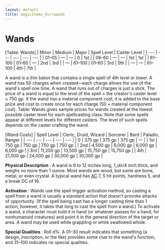 ```yaml
---
layout: default
title: magicItems_dir/wands
---
```

# Wands

[Table: Wands]
| Minor | Medium | Major | Spell Level | Caster Level |
| --- | --- | --- | --- | --- |
| 01–05 | — | — | 0 | 1st |
| 06–60 | — | — | 1st | 1st |
| 61–100 | 01–60 | — | 2nd | 3rd |
| — | 61–100 | 01–60 | 3rd | 5th |
| — | — | 61–100 | 4th | 7th |

A wand is a thin baton that contains a single spell of 4th level or lower. A wand has 50 charges when created—each charge allows the use of the wand's spell one time. A wand that runs out of charges is just a stick. The price of a wand is equal to the level of the spell × the creator's caster level × 750 gp. If the wand has a material component cost, it is added to the base price and cost to create once for each charge (50 × material component cost). Table: Wands gives sample prices for wands created at the lowest possible caster level for each spellcasting class. Note that some spells appear at different levels for different casters. The level of such spells depends on the caster crafting the wand.

[Wand Costs]
| Spell Level | Cleric, Druid, Wizard | Sorcerer | Bard | Paladin, Ranger |
| --- | --- | --- | --- | --- |
| 0 | 375 gp | 375 gp | 375 gp | — |
| 1st | 750 gp | 750 gp | 750 gp | 750 gp |
| 2nd | 4,500 gp | 6,000 gp | 6,000 gp | 6,000 gp |
| 3rd | 11,250 gp | 13,500 gp | 15,750 gp | 15,750 gp |
| 4th | 21,000 gp | 24,000 gp | 30,000 gp | 30,000 gp |

**Physical Description** : A wand is 6 to 12 inches long, 1_dir/4 inch thick, and weighs no more than 1 ounce. Most wands are wood, but some are bone, metal, or even crystal. A typical wand has [AC](../../combat#_armor-class) 7, 5 hit points, hardness 5, and a break DC of 16.

**Activation** : Wands use the spell trigger activation method, so casting a spell from a wand is usually a standard action that doesn't provoke attacks of opportunity. (If the spell being cast has a longer casting time than 1 action, however, it takes that long to cast the spell from a wand.) To activate a wand, a character must hold it in hand (or whatever passes for a hand, for nonhumanoid creatures) and point it in the general direction of the target or area. A wand may be used while grappling or while swallowed whole.

**Special Qualities** : Roll d%. A 01–30 result indicates that something (a design, inscription, or the like) provides some clue to the wand's function, and 31–100 indicates no special qualities.

